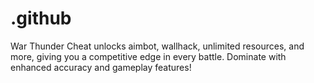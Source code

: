 # .github
War Thunder Cheat unlocks aimbot, wallhack, unlimited resources, and more, giving you a competitive edge in every battle. Dominate with enhanced accuracy and gameplay features!
